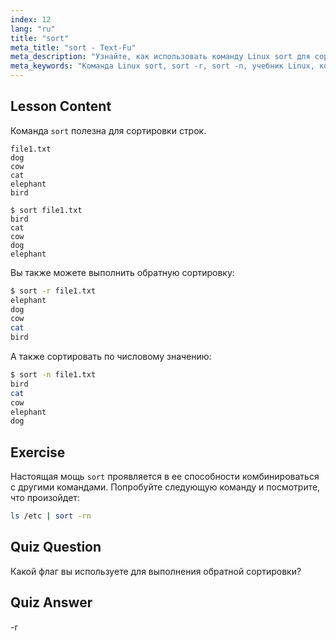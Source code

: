 ```yaml
---
index: 12
lang: "ru"
title: "sort"
meta_title: "sort - Text-Fu"
meta_description: "Узнайте, как использовать команду Linux sort для сортировки текстовых файлов. Откройте для себя такие опции, как обратная и числовая сортировка. Улучшите свои навыки работы с командной строкой Linux!"
meta_keywords: "Команда Linux sort, sort -r, sort -n, учебник Linux, командная строка, Linux для начинающих, руководство по sort"
---
```


## Lesson Content

Команда `sort` полезна для сортировки строк.

```plaintext
file1.txt
dog
cow
cat
elephant
bird

$ sort file1.txt
bird
cat
cow
dog
elephant
```

Вы также можете выполнить обратную сортировку:

```bash
$ sort -r file1.txt
elephant
dog
cow
cat
bird
```

А также сортировать по числовому значению:

```bash
$ sort -n file1.txt
bird
cat
cow
elephant
dog
```

## Exercise

Настоящая мощь `sort` проявляется в ее способности комбинироваться с другими командами. Попробуйте следующую команду и посмотрите, что произойдет:

```bash
ls /etc | sort -rn
```

## Quiz Question

Какой флаг вы используете для выполнения обратной сортировки?

## Quiz Answer

-r
